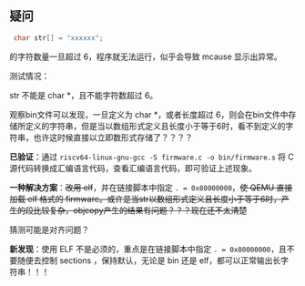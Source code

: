 ## 疑问

```c
 char str[] = "xxxxxx";
```

的字符数量一旦超过 6，程序就无法运行，似乎会导致 mcause 显示出异常。

测试情况：

str 不能是 char *，且不能字符数超过 6。

观察bin文件可以发现，一旦定义为 char *，或者长度超过 6，则会在bin文件中存储所定义的字符串，但是当以数组形式定义且长度小于等于6时，看不到定义的字符串，也许这时候直接以立即数形式存储了？？？？

**已验证**：通过 `riscv64-linux-gnu-gcc -S firmware.c -o bin/firmware.s` 将 C 源代码转换成汇编语言代码，查看汇编语言代码，即可验证上述现象。

**一种解决方案**：~~改用 elf~~，并在链接脚本中指定 `. = 0x80000000`，~~使 QEMU 直接加载 elf 格式的 firmware。或许是当str以数组形式定义且长度小于等于6时，产生的段比较复杂，objcopy产生的结果有问题？？？现在还不太清楚~~

猜测可能是对齐问题？

**新发现**：使用 ELF 不是必须的，重点是在链接脚本中指定 `. = 0x80000000`，且不要随便去控制 sections ，保持默认，无论是 bin 还是 elf，都可以正常输出长字符串！！！